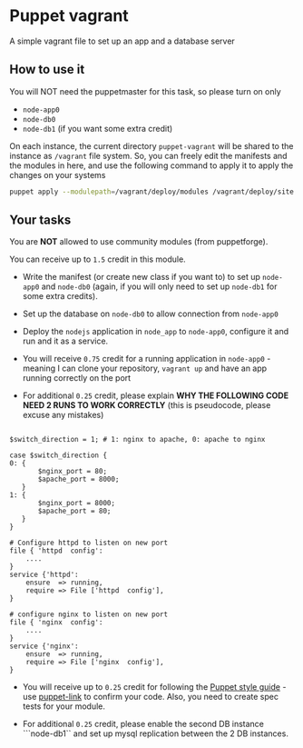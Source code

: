 # Puppet vagrant

A simple vagrant file to set up an app and a database server


## How to use it

You will NOT need the puppetmaster for this task, so please turn on only

* ```node-app0```
* ```node-db0```
* ```node-db1``` (if you want some extra credit)

On each instance, the current directory ```puppet-vagrant``` will be shared to
the instance as ```/vagrant``` file system.
So, you can freely edit the manifests
and the modules in here, and use the following command to apply it to apply the
changes on your systems

```bash
puppet apply --modulepath=/vagrant/deploy/modules /vagrant/deploy/site.pp
```

## Your tasks

You are **NOT** allowed to use community modules (from puppetforge).

You can receive up to ```1.5``` credit in this module.

* Write the manifest (or create new class if you want to) to set up ```node-app0``` and ```node-db0``` (again, if you will only need to set up ```node-db1``` for some extra credits).

* Set up the database on ```node-db0``` to allow connection from ```node-app0```

* Deploy the ```nodejs``` application in ```node_app``` to ```node-app0```,
configure it and run and it as a service.


* You will receive ```0.75``` credit for a running application in ```node-app0``` - meaning I can clone your repository, ```vagrant up``` and have an app running correctly on the port

* For additional ```0.25``` credit, please explain **WHY THE FOLLOWING CODE NEED
2 RUNS TO WORK CORRECTLY** (this is pseudocode, please excuse any mistakes)

```puppet

$switch_direction = 1; # 1: nginx to apache, 0: apache to nginx

case $switch_direction {
0: {
       $nginx_port = 80;
       $apache_port = 8000;
   }
1: {
       $nginx_port = 8000;
       $apache_port = 80;
   }
}

# Configure httpd to listen on new port
file { 'httpd  config':
    ....
}
service {'httpd':
    ensure  => running,
    require => File ['httpd  config'],
}

# configure nginx to listen on new port
file { 'nginx  config':
    ....
}
service {'nginx':
    ensure  => running,
    require => File ['nginx  config'],
}
```

* You will receive up to ```0.25``` credit for following the [Puppet style
guide](https://docs.puppet.com/guides/style_guide.html) - use
[puppet-link](http://puppet-lint.com/) to confirm your code.
Also, you need to create spec tests for your module.


* For additional ```0.25``` credit, please enable the second DB instance ```node-db1``
and set up mysql replication between the 2 DB instances.
